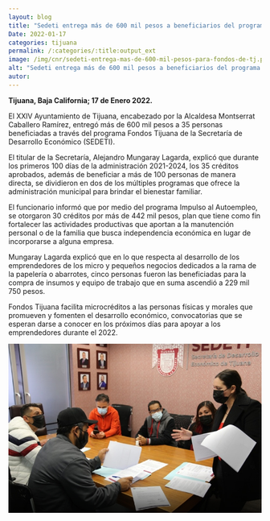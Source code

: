 ```yaml
---
layout: blog
title: "Sedeti entrega más de 600 mil pesos a beneficiarios del programa fondos tijuana"
Date: 2022-01-17
categories: tijuana
permalink: /:categories/:title:output_ext
image: /img/cnr/sedeti-entrega-mas-de-600-mil-pesos-para-fondos-de-tj.png
alt: "Sedeti entrega más de 600 mil pesos a beneficiarios del programa fondos tijuana"
autor:
---
```


**Tijuana, Baja California; 17 de Enero 2022.** 

El XXlV Ayuntamiento de Tijuana, encabezado por la Alcaldesa Montserrat Caballero Ramírez, entregó más de 600 mil pesos a 35 personas beneficiadas a través del programa Fondos Tijuana de la Secretaría de Desarrollo Económico (SEDETI).

El titular de la Secretaría, Alejandro Mungaray Lagarda, explicó que durante los primeros 100 días de la administración 2021-2024, los 35 créditos aprobados, además de beneficiar a más de 100 personas de manera directa, se dividieron en dos de los múltiples programas que ofrece la administración municipal para brindar el bienestar familiar.

El funcionario informó que por medio del programa Impulso al Autoempleo, se otorgaron 30 créditos por más de 442 mil pesos, plan que tiene como fin fortalecer las actividades productivas que aportan a la manutención personal o de la familia que busca independencia económica en lugar de incorporarse a alguna empresa.

Mungaray Lagarda explicó que en lo que respecta al desarrollo de los emprendedores de los micro y pequeños negocios dedicados a la rama de la papelería o abarrotes, cinco personas fueron las beneficiadas para la compra de insumos y equipo de trabajo que en suma ascendió a 229 mil 750 pesos.

Fondos Tijuana facilita microcréditos a las personas físicas y morales que promueven y fomenten el desarrollo económico, convocatorias que se esperan darse a conocer en los próximos días para apoyar a los emprendedores durante el 2022.

<div id="carouselExampleSlidesOnly" class="carousel slide" data-ride="carousel">
  <div class="carousel-inner">
    <div class="carousel-item active">
       <img class="d-block w-100" src="/img/cnr/sedeti-entrega-mas-de-600-mil-pesos-para-fondos-de-tj.png" loading="lazy"  alt="Sedeti entrega más de 600 mil pesos a beneficiarios del programa fondos tijuana">
    </div>
  </div>
</div>